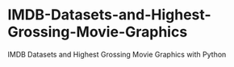 # IMDB-Datasets-and-Highest-Grossing-Movie-Graphics
IMDB Datasets and Highest Grossing Movie Graphics with Python
